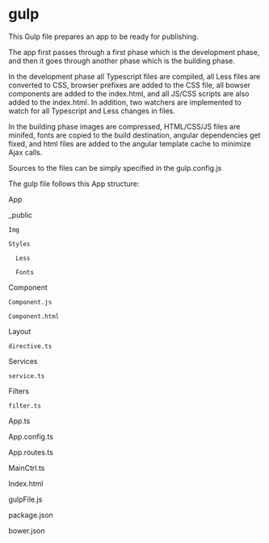# gulp
This Gulp file prepares an app to be ready for publishing. 

The app first passes through a first phase which is the development phase, and then it goes through another phase 
which is the building phase.

In the development phase all Typescript files are compiled, all Less files are converted to CSS, browser prefixes 
are added to the CSS file, all bowser components are added to the index.html, and all JS/CSS scripts are also added 
to the index.html. In addition, two watchers are implemented to watch for all Typescript and Less changes in files. 

In the building phase images are compressed, HTML/CSS/JS files are minifed, fonts are copied to the build destination,
angular dependencies get fixed, and html files are added to the angular template cache to minimize Ajax calls.

Sources to the files can be simply specified in the gulp.config.js

The gulp file follows this App structure:

App

  _public
  
    Img
    
    Styles
    
      Less
      
      Fonts
      
  Component
  
    Component.js
    
    Component.html
    
  Layout
  
    directive.ts
    
  Services
  
    service.ts
    
  Filters
  
    filter.ts
    
  App.ts
  
  App.config.ts
  
  App.routes.ts
  
  MainCtrl.ts
  
Index.html

gulpFile.js

package.json

bower.json


